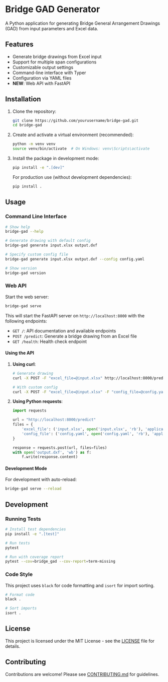 # Bridge GAD Generator

A Python application for generating Bridge General Arrangement Drawings (GAD) from input parameters and Excel data.

## Features

- Generate bridge drawings from Excel input
- Support for multiple span configurations
- Customizable output settings
- Command-line interface with Typer
- Configuration via YAML files
- **NEW**: Web API with FastAPI

## Installation

1. Clone the repository:
   ```bash
   git clone https://github.com/yourusername/bridge-gad.git
   cd bridge-gad
   ```

2. Create and activate a virtual environment (recommended):
   ```bash
   python -m venv venv
   source venv/bin/activate  # On Windows: venv\Scripts\activate
   ```

3. Install the package in development mode:
   ```bash
   pip install -e ".[dev]"
   ```

   For production use (without development dependencies):
   ```bash
   pip install .
   ```

## Usage

### Command Line Interface

```bash
# Show help
bridge-gad --help

# Generate drawing with default config
bridge-gad generate input.xlsx output.dxf

# Specify custom config file
bridge-gad generate input.xlsx output.dxf --config config.yaml

# Show version
bridge-gad version
```

### Web API

Start the web server:
```bash
bridge-gad serve
```

This will start the FastAPI server on `http://localhost:8000` with the following endpoints:

- `GET /`: API documentation and available endpoints
- `POST /predict`: Generate a bridge drawing from an Excel file
- `GET /health`: Health check endpoint

#### Using the API

1. **Using curl**:
   ```bash
   # Generate drawing
   curl -X POST -F "excel_file=@input.xlsx" http://localhost:8000/predict -o output.dxf
   
   # With custom config
   curl -X POST -F "excel_file=@input.xlsx" -F "config_file=@config.yaml" http://localhost:8000/predict -o output.dxf
   ```

2. **Using Python requests**:
   ```python
   import requests
   
   url = "http://localhost:8000/predict"
   files = {
       'excel_file': ('input.xlsx', open('input.xlsx', 'rb'), 'application/vnd.ms-excel'),
       'config_file': ('config.yaml', open('config.yaml', 'rb'), 'application/yaml')
   }
   
   response = requests.post(url, files=files)
   with open('output.dxf', 'wb') as f:
       f.write(response.content)
   ```

#### Development Mode

For development with auto-reload:
```bash
bridge-gad serve --reload
```

## Development

### Running Tests

```bash
# Install test dependencies
pip install -e ".[test]"

# Run tests
pytest

# Run with coverage report
pytest --cov=bridge_gad --cov-report=term-missing
```

### Code Style

This project uses `black` for code formatting and `isort` for import sorting.

```bash
# Format code
black .

# Sort imports
isort .
```

## License

This project is licensed under the MIT License - see the [LICENSE](LICENSE) file for details.

## Contributing

Contributions are welcome! Please see [CONTRIBUTING.md](CONTRIBUTING.md) for guidelines.
